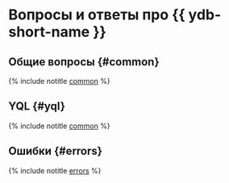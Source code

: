 # Вопросы и ответы про {{ ydb-short-name }}

## Общие вопросы {#common}

{% include notitle [common](faq/common.md) %}

## YQL {#yql}

{% include notitle [common](faq/yql.md) %}

## Ошибки {#errors}

{% include notitle [errors](faq/errors.md) %}